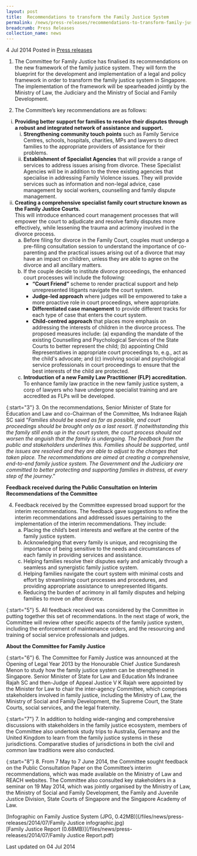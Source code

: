 ```yaml
---
layout: post
title:  Recommendations to transform the Family Justice System
permalink: /news/press-releases/recommendations-to-transform-family-justice-system
breadcrumb: Press Releases
collection_name: news
---
```


4 Jul 2014 Posted in [Press releases](/news/press-releases)

1. The Committee for Family Justice has finalised its recommendations on the new framework of the family justice system.  They will form the blueprint for the development and implementation of a legal and policy framework in order to transform the family justice system in Singapore. The implementation of the framework will be spearheaded jointly by the Ministry of Law, the Judiciary and the Ministry of Social and Family Development.

2. The Committee’s key recommendations are as follows:
<ol style="list-style-type: lower-roman;">
<li> <strong>Providing better support for families to resolve their disputes through a robust and integrated network of assistance and support.</strong>

<ol style="list-style-type: lower-roman;">
<li><strong>Strengthening community touch points</strong> such as Family Service Centres, schools, hospitals, charities, MPs and lawyers to direct families to the appropriate providers of assistance for their problems.</li>
<li><strong>Establishment of Specialist Agencies</strong> that will provide a range of services to address issues arising from divorce. These Specialist Agencies will be in addition to the three existing agencies that specialise in addressing Family Violence issues. They will provide services such as information and non-legal advice, case management by social workers, counselling and family dispute management.</li>
</ol>

</li>

<li><strong>Creating a comprehensive specialist family court structure known as the Family Justice Courts. </strong>
  <br/>
This will introduce enhanced court management processes that will empower the court to adjudicate and resolve family disputes more effectively, while lessening the trauma and acrimony involved in the divorce process.

<ol style="list-style-type: lower-alpha;">
<li> Before filing for divorce in the Family Court, couples must undergo a pre-filing consultation session to understand the importance of co-parenting and the practical issues arising out of a divorce that may have an impact on children, unless they are able to agree on the divorce and all ancillary matters.</li>
<li> If the couple decide to institute divorce proceedings, the enhanced court processes will include the following:
<ul>
<li><strong>“Court Friend”</strong> scheme to render practical support and help unrepresented litigants navigate the court system.</li>
<li><strong>Judge-led approach</strong> where judges will be empowered to take a more proactive role in court proceedings, where appropriate.</li>
<li><strong>Differentiated case management</strong> to provide different tracks for each type of case that enters the court system.</li>
<li><strong>Child-centred approach</strong> that places more emphasis on addressing the interests of children in the divorce process. The proposed measures include: (a) expanding the mandate of the existing Counselling and Psychological Services of the State Courts to better represent the child; (b) appointing Child Representatives in appropriate court proceedings to, e.g., act as the child's advocate; and (c) involving social and psychological service professionals in court proceedings to ensure that the best interests of the child are protected.</li>
</ul>
</li>
<li> <strong>Introduction of a new Family Law Practitioner (FLP) accreditation.</strong> To enhance family law practice in the new family justice system, a corp of lawyers who have undergone specialist training and are accredited as FLPs will be developed.</li>
</ol>

</li>

</ol>  

{:start="3"}
3. On the recommendations, Senior Minister of State for Education and Law and co-Chairman of the Committee, Ms Indranee Rajah SC said “*Families should be saved as far as possible, and court proceedings should be brought only as a last resort. If notwithstanding this the family still ends up in the court system, the court process should not worsen the anguish that the family is undergoing. The feedback from the public and stakeholders underlines this. Families should be supported, until the issues are resolved and they are able to adjust to the changes that taken place. The recommendations are aimed at creating a comprehensive, end-to-end family justice system. The Government and the Judiciary are committed to better protecting and supporting families in distress, at every step of the journey*.”

**Feedback received during the Public Consultation on Interim Recommendations of the Committee**

<ol start="4">
<li>Feedback received by the Committee expressed broad support for the interim recommendations. The feedback gave suggestions to refine the interim recommendations and addressed issues pertaining to the implementation of the interim recommendations. They include:
<ol style="list-style-type: lower-alpha;">
<li>Placing the child’s best interests and welfare at the centre of the family justice system.</li>
<li>Acknowledging that every family is unique, and recognising the importance of being sensitive to the needs and circumstances of each family in providing services and assistance.</li>
<li>Helping families resolve their disputes early and amicably through a seamless and synergistic family justice system.</li>
<li>Helping families navigate the court system with minimal costs and effort by streamlining court processes and procedures, and providing appropriate assistance to unrepresented litigants.</li>
<li>Reducing the burden of acrimony in all family disputes and helping families to move on after divorce.</li>
</ol>
</li>
</ol>

{:start="5"}
5. All feedback received was considered by the Committee in putting together this set of recommendations. In the next stage of work, the Committee will review other specific aspects of the family justice system, including the enforcement of maintenance orders, and the resourcing and training of social service professionals and judges.

**About the Committee for Family Justice**

{:start="6"}
6. The Committee for Family Justice was announced at the Opening of Legal Year 2013 by the Honourable Chief Justice Sundaresh Menon to study how the family justice system can be strengthened in Singapore.  Senior Minister of State for Law and Education Ms Indranee Rajah SC and then-Judge of Appeal Justice V K Rajah were appointed by the Minister for Law to chair the inter-agency Committee, which comprises stakeholders involved in family justice, including the Ministry of Law, the Ministry of Social and Family Development, the Supreme Court, the State Courts, social services, and the legal fraternity.

 
{:start="7"}
7. In addition to holding wide-ranging and comprehensive discussions with stakeholders in the family justice ecosystem, members of the Committee also undertook study trips to Australia, Germany and the United Kingdom to learn from the family justice systems in these jurisdictions. Comparative studies of jurisdictions in both the civil and common law traditions were also conducted.

 
{:start="8"}
8. From 7 May to 7 June 2014, the Committee sought feedback on the Public Consultation Paper on the Committee’s interim recommendations, which was made available on the Ministry of Law and REACH websites. The Committee also consulted key stakeholders in a seminar on 19 May 2014, which was jointly organised by the Ministry of Law, the Ministry of Social and Family Development, the Family and Juvenile Justice Division, State Courts of Singapore and the Singapore Academy of Law.


[Infographic on Family Justice System (JPG, 0.42MB)](/files/news/press-releases/2014/07/Family Justice infographic.jpg)  
[Family Justice Report (0.68MB)](/files/news/press-releases/2014/07/Family Justice Report.pdf)


<p class="right-side-updated">
Last updated on 04 Jul 2014
</p>
